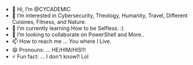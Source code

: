 - 👋 Hi, I’m @CYCADEMIC
- 👀 I’m interested in Cybersecurity, Theology, Humanity, Travel, Different Cuisines, Fitness, and Nature. 
- 🌱 I’m currently learning How to be Selfless. :)
- 💞️ I’m looking to collaborate on PowerShell and More.. 
- 📫 How to reach me ... You where I Live. 
- 😄 Pronouns: ... HE/HIM/HIS!!!
- ⚡ Fun fact: ... I don't know!! Lol

<!---
CYCADEMIC/CYCADEMIC is a ✨ special ✨ repository because its `README.md` (this file) appears on your GitHub profile.
You can click the Preview link to take a look at your changes.
--->
